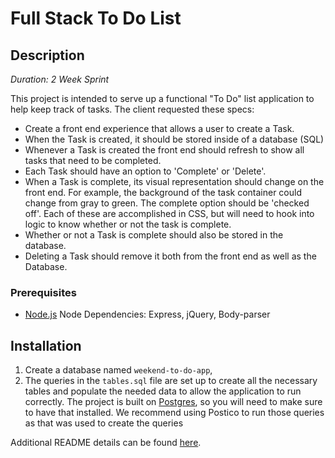 # Full Stack To Do List

## Description

_Duration: 2 Week Sprint_

This project is intended to serve up a functional "To Do" list application to help keep track of tasks. The client requested these specs:

- Create a front end experience that allows a user to create a Task.
- When the Task is created, it should be stored inside of a database (SQL)
- Whenever a Task is created the front end should refresh to show all tasks that need to be completed.
- Each Task should have an option to 'Complete' or 'Delete'.
- When a Task is complete, its visual representation should change on the front end. For example, the background of the task container could change from gray to green. The complete option should be 'checked off'. Each of these are accomplished in CSS, but will need to hook into logic to know whether or not the task is complete.
- Whether or not a Task is complete should also be stored in the database.
- Deleting a Task should remove it both from the front end as well as the Database.

### Prerequisites

- [Node.js](https://nodejs.org/en/)
  Node Dependencies: Express, jQuery, Body-parser

## Installation

1. Create a database named `weekend-to-do-app`,
2. The queries in the `tables.sql` file are set up to create all the necessary tables and populate the needed data to allow the application to run correctly. The project is built on [Postgres](https://www.postgresql.org/download/), so you will need to make sure to have that installed. We recommend using Postico to run those queries as that was used to create the queries

Additional README details can be found [here](https://github.com/PrimeAcademy/readme-template/blob/master/README.md).
